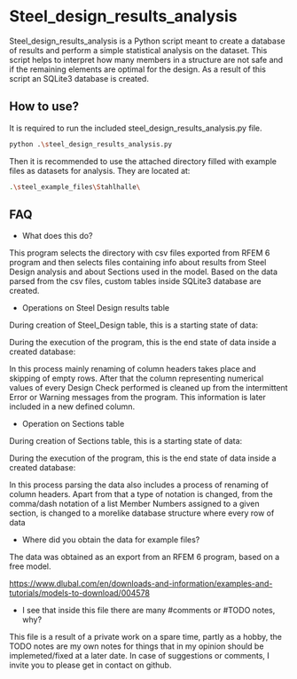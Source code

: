 # Steel_design_results_analysis

Steel_design_results_analysis is a Python script meant to create a database of results and perform a simple statistical analysis on the dataset. This script helps to interpret how many members in a structure are not safe and if the remaining elements are optimal for the design. As a result of this script an SQLite3 database is created.

## How to use?

It is required to run the included steel_design_results_analysis.py file.

```bash
python .\steel_design_results_analysis.py
```

Then it is recommended to use the attached directory filled with example files as datasets for analysis. They are located at:

```bash
.\steel_example_files\Stahlhalle\
```

## FAQ

- What does this do?

This program selects the directory with csv files exported from RFEM 6 program and then selects files containing info about results from Steel Design analysis and about Sections used in the model. Based on the data parsed from the csv files, custom tables inside SQLite3 database are created.

- Operations on Steel Design results table

During creation of Steel_Design table, this is a starting state of data:

During the execution of the program, this is the end state of data inside a created database:



In this process mainly renaming of column headers takes place and skipping of empty rows. After that the column representing numerical values of every Design Check performed is cleaned up from the intermittent Error or Warning messages from the program. This information is later included in a new defined column.

- Operation on Sections table

During creation of Sections table, this is a starting state of data:

During the execution of the program, this is the end state of data inside a created database:


In this process parsing the data also includes a process of renaming of column headers. Apart from that a type of notation is changed, from the comma/dash notation of a list Member Numbers assigned to a given section, is changed to a morelike database structure where every row of data


- Where did you obtain the data for example files?

The data was obtained as an export from an RFEM 6 program, based on a free model.

https://www.dlubal.com/en/downloads-and-information/examples-and-tutorials/models-to-download/004578


- I see that inside this file there are many #comments or #TODO notes, why?

This file is a result of a private work on a spare time, partly as a hobby, the TODO notes are my own notes for things that in my opinion should be implemeted/fixed at a later date.
In case of suggestions or comments, I invite you to please get in contact on github.
